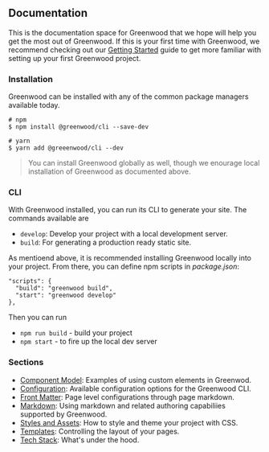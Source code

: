 ## Documentation

This is the documentation space for Greenwood that we hope will help you get the most out of Greenwood.  If this is your first time with Greenwood, we recommend checking out our [Getting Started](/getting-started/) guide to get more familiar with setting up your first Greenwood project.


### Installation
Greenwood can be installed with any of the common package managers available today.

```render bash
# npm
$ npm install @greenwood/cli --save-dev

# yarn
$ yarn add @greeenwood/cli --dev
```

> You can install Greenwood globally as well, though we enourage local installation of Greenwood as documented above.

### CLI
With Greenwood installed, you can run its CLI to generate your site.  The commands available are
- `develop`: Develop your project with a local development server.
- `build`: For generating a production ready static site.

As mentioend above, it is recommended installing Greenwood locally into your project. From there, you can define npm scripts in _package.json_:

```render json
"scripts": {
  "build": "greenwood build",
  "start": "greenwood develop"
},
```

Then you can run
- `npm run build` - build your project
- `npm start` - to fire up the local dev server

### Sections
- [Component Model](/docs/component-model/): Examples of using custom elements in Greenwod.
- [Configuration](/docs/configuration/): Available configuration options for the Greenwood CLI.
- [Front Matter](/docs/front-matter/): Page level configurations through page markdown.
- [Markdown](/docs/markdown/): Using markdown and related authoring capabiliies supported by Greenwood.
- [Styles and Assets](/docs/css-and-images/): How to style and theme your project with CSS.
- [Templates](/docs/layouts/): Controlling the layout of your pages.
- [Tech Stack](/docs/tech-stack/): What's under the hood.